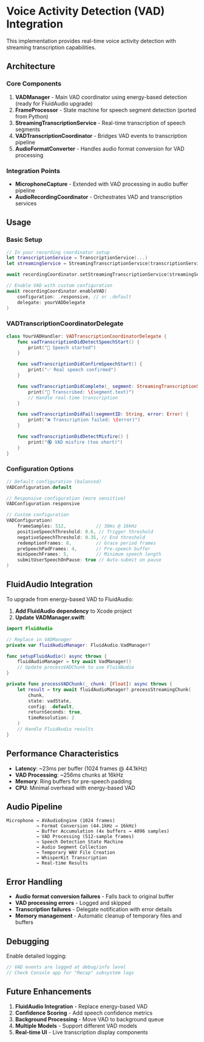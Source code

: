 # Voice Activity Detection (VAD) Integration

This implementation provides real-time voice activity detection with streaming transcription capabilities.

## Architecture

### Core Components

1. **VADManager** - Main VAD coordinator using energy-based detection (ready for FluidAudio upgrade)
2. **FrameProcessor** - State machine for speech segment detection (ported from Python)
3. **StreamingTranscriptionService** - Real-time transcription of speech segments
4. **VADTranscriptionCoordinator** - Bridges VAD events to transcription pipeline
5. **AudioFormatConverter** - Handles audio format conversion for VAD processing

### Integration Points

- **MicrophoneCapture** - Extended with VAD processing in audio buffer pipeline
- **AudioRecordingCoordinator** - Orchestrates VAD and transcription services

## Usage

### Basic Setup

```swift
// In your recording coordinator setup
let transcriptionService = TranscriptionService(...)
let streamingService = StreamingTranscriptionService(transcriptionService: transcriptionService)

await recordingCoordinator.setStreamingTranscriptionService(streamingService)

// Enable VAD with custom configuration
await recordingCoordinator.enableVAD(
    configuration: .responsive, // or .default
    delegate: yourVADDelegate
)
```

### VADTranscriptionCoordinatorDelegate

```swift
class YourVADHandler: VADTranscriptionCoordinatorDelegate {
    func vadTranscriptionDidDetectSpeechStart() {
        print("🎤 Speech started")
    }

    func vadTranscriptionDidConfirmSpeechStart() {
        print("✅ Real speech confirmed")
    }

    func vadTranscriptionDidComplete(_ segment: StreamingTranscriptionSegment) {
        print("📝 Transcribed: \(segment.text)")
        // Handle real-time transcription
    }

    func vadTranscriptionDidFail(segmentID: String, error: Error) {
        print("❌ Transcription failed: \(error)")
    }

    func vadTranscriptionDidDetectMisfire() {
        print("🔇 VAD misfire (too short)")
    }
}
```

### Configuration Options

```swift
// Default configuration (balanced)
VADConfiguration.default

// Responsive configuration (more sensitive)
VADConfiguration.responsive

// Custom configuration
VADConfiguration(
    frameSamples: 512,           // 30ms @ 16kHz
    positiveSpeechThreshold: 0.6, // Trigger threshold
    negativeSpeechThreshold: 0.35, // End threshold
    redemptionFrames: 8,         // Grace period frames
    preSpeechPadFrames: 4,       // Pre-speech buffer
    minSpeechFrames: 5,          // Minimum speech length
    submitUserSpeechOnPause: true // Auto-submit on pause
)
```

## FluidAudio Integration

To upgrade from energy-based VAD to FluidAudio:

1. **Add FluidAudio dependency** to Xcode project
2. **Update VADManager.swift**:

```swift
import FluidAudio

// Replace in VADManager
private var fluidAudioManager: FluidAudio.VadManager?

func setupFluidAudio() async throws {
    fluidAudioManager = try await VadManager()
    // Update processVADChunk to use FluidAudio
}

private func processVADChunk(_ chunk: [Float]) async throws {
    let result = try await fluidAudioManager?.processStreamingChunk(
        chunk,
        state: vadState,
        config: .default,
        returnSeconds: true,
        timeResolution: 2
    )
    // Handle FluidAudio results
}
```

## Performance Characteristics

- **Latency**: ~23ms per buffer (1024 frames @ 44.1kHz)
- **VAD Processing**: ~256ms chunks at 16kHz
- **Memory**: Ring buffers for pre-speech padding
- **CPU**: Minimal overhead with energy-based VAD

## Audio Pipeline

```
Microphone → AVAudioEngine (1024 frames)
           → Format Conversion (44.1kHz → 16kHz)
           → Buffer Accumulation (4x buffers → 4096 samples)
           → VAD Processing (512-sample frames)
           → Speech Detection State Machine
           → Audio Segment Collection
           → Temporary WAV File Creation
           → WhisperKit Transcription
           → Real-time Results
```

## Error Handling

- **Audio format conversion failures** - Falls back to original buffer
- **VAD processing errors** - Logged and skipped
- **Transcription failures** - Delegate notification with error details
- **Memory management** - Automatic cleanup of temporary files and buffers

## Debugging

Enable detailed logging:
```swift
// VAD events are logged at debug/info level
// Check Console app for "Recap" subsystem logs
```

## Future Enhancements

1. **FluidAudio Integration** - Replace energy-based VAD
2. **Confidence Scoring** - Add speech confidence metrics
3. **Background Processing** - Move VAD to background queue
4. **Multiple Models** - Support different VAD models
5. **Real-time UI** - Live transcription display components